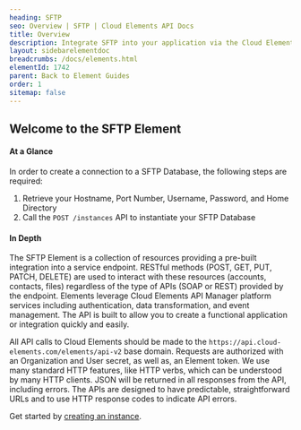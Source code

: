 ```yaml
---
heading: SFTP
seo: Overview | SFTP | Cloud Elements API Docs
title: Overview
description: Integrate SFTP into your application via the Cloud Elements APIs.
layout: sidebarelementdoc
breadcrumbs: /docs/elements.html
elementId: 1742
parent: Back to Element Guides
order: 1
sitemap: false
---
```


## Welcome to the SFTP Element


#### At a Glance

In order to create a connection to a SFTP Database, the following steps are required:

1. Retrieve your Hostname, Port Number, Username, Password, and Home Directory
2. Call the `POST /instances` API to instantiate your SFTP Database

#### In Depth

The SFTP Element is a collection of resources providing a pre-built integration into a service endpoint. RESTful methods (POST, GET, PUT, PATCH, DELETE) are used to interact with these resources (accounts, contacts, files) regardless of the type of APIs (SOAP or REST) provided by the endpoint. Elements leverage Cloud Elements API Manager platform services including authentication, data transformation, and event management.  The API is built to allow you to create a functional application or integration quickly and easily.

All API calls to Cloud Elements should be made to the `https://api.cloud-elements.com/elements/api-v2` base domain. Requests are authorized with an Organization and User secret, as well as, an Element token.  We use many standard HTTP features, like HTTP verbs, which can be understood by many HTTP clients. JSON will be returned in all responses from the API, including errors. The APIs are designed to have predictable, straightforward URLs and to use HTTP response codes to indicate API errors.

Get started by [creating an instance](sftp-create-instance.html).

